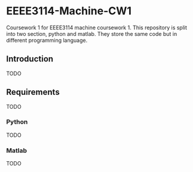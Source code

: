 # EEEE3114-Machine-CW1

Coursework 1 for EEEE3114 machine coursework 1. This repository is split into two section, python and matlab. They store the same code but in different programming language.

## Introduction

TODO

## Requirements

TODO

### Python

TODO

### Matlab

TODO

